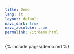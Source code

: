 ```yaml
---
title: Demo
lang: it
layout: default
navi_dark: true
navi_absolute: true
permalink: /it/demo.html
---
```


{% include pages/demo.md %}
